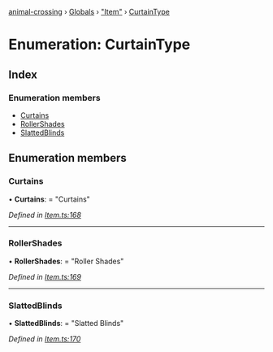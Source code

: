 [animal-crossing](../README.md) › [Globals](../globals.md) › ["Item"](../modules/_item_.md) › [CurtainType](_item_.curtaintype.md)

# Enumeration: CurtainType

## Index

### Enumeration members

* [Curtains](_item_.curtaintype.md#curtains)
* [RollerShades](_item_.curtaintype.md#rollershades)
* [SlattedBlinds](_item_.curtaintype.md#slattedblinds)

## Enumeration members

###  Curtains

• **Curtains**: = "Curtains"

*Defined in [Item.ts:168](https://github.com/Norviah/animal-crossing/blob/caec6ad/module/types/Item.ts#L168)*

___

###  RollerShades

• **RollerShades**: = "Roller Shades"

*Defined in [Item.ts:169](https://github.com/Norviah/animal-crossing/blob/caec6ad/module/types/Item.ts#L169)*

___

###  SlattedBlinds

• **SlattedBlinds**: = "Slatted Blinds"

*Defined in [Item.ts:170](https://github.com/Norviah/animal-crossing/blob/caec6ad/module/types/Item.ts#L170)*
